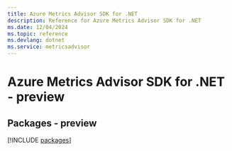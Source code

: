 ```yaml
---
title: Azure Metrics Advisor SDK for .NET
description: Reference for Azure Metrics Advisor SDK for .NET
ms.date: 12/04/2024
ms.topic: reference
ms.devlang: dotnet
ms.service: metricsadvisor
---
```

# Azure Metrics Advisor SDK for .NET - preview
## Packages - preview
[!INCLUDE [packages](metrics-advisor-index.md)]